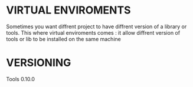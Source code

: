 # VIRTUAL ENVIROMENTS 
Sometimes you want diffrent project to have diffrent version of a library or tools.
This where virtual enviroments comes :
it allow diffrent version of tools or lib to be installed on the same machine 

# VERSIONING
Tools 0.10.0

